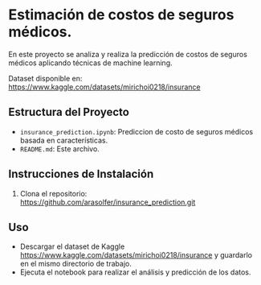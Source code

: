 # Estimación de costos de seguros médicos.

En este proyecto se analiza y realiza la predicción de costos de seguros médicos aplicando técnicas de machine learning. 

Dataset disponible en: https://www.kaggle.com/datasets/mirichoi0218/insurance

## Estructura del Proyecto

- `insurance_prediction.ipynb`: Prediccion de costo de seguros médicos basada en características.
- `README.md`: Este archivo.

## Instrucciones de Instalación

1. Clona el repositorio: https://github.com/arasolfer/insurance_prediction.git

## Uso

- Descargar el dataset de Kaggle https://www.kaggle.com/datasets/mirichoi0218/insurance y guardarlo en el mismo directorio de trabajo.
- Ejecuta el notebook para realizar el análisis y predicción de los datos.